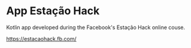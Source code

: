 # App Estação Hack
Kotlin app developed during the Facebook's Estação Hack online couse.

https://estacaohack.fb.com/
